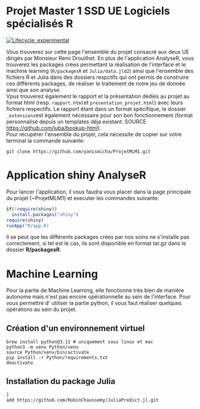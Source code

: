 
<!-- README.md is generated from README.Rmd. Please edit that file -->

# Projet Master 1 SSD UE Logiciels spécialisés R

<!-- badges: start -->

[![Lifecycle:
experimental](https://img.shields.io/badge/lifecycle-experimental-orange.svg)](https://lifecycle.r-lib.org/articles/stages.html#experimental)
<!-- badges: end -->

Vous trouverez sur cette page l'ensemble du projet consacré aux deux UE dirigés par Monsieur Remi Drouilhet.
En plus de l'application AnalyseR, vous trouverez les packages crées permettant la réalisation de l'interface  et le machine learning (`R/packagesR` et `Julia/data.jld2`) ainsi que l'ensemble des fichiers R et Julia dans des dossiers respctifs qui ont permis de construire ces différents packages, de réaliser le traitement de notre jeu de donnée ainsi que son analyse.  
Vpus trouverez également le rapport et la présentation dédiés au projet au format html (resp. `rapport.html`et `presentation_projet.html`) avec leurs fichiers respectifs. Le rapport étant dans un format spécifique, le dossier `_extensions`est également nécessaire pour son bon fonctionnement (format personnalisé depuis un templates déja existant: SOURCE https://github.com/juba/bookup-html).  
Pour récupérer l'ensemble du projet, cela nécessite de copier sur votre terminal la commande suivante:
``` {source, engine='bash'}
git clone https://github.com/yanismicha/ProjetMLM1.git 
```

# Application shiny AnalyseR
Pour lancer l'application, il vous faudra vous placer dans la page principale du projet (~ProjetMLM1) et executer les commandes suivante:
``` r
if(!require(shiny))
  install.packages("shiny")
require(shiny)
runApp("R/app.R)
```
Il se peut que les différents packages crées par nos soins ne s'installe pas correctement, si tel est le cas, ils sont disponible en format tar.gz dans le dossier **R/packagesR**.

# Machine Learning
Pour la partie de Machine Learning, elle fonctionne très bien de manière autonome mais n'est pas encore opérationnelle au sein de l'interface.
Pour vous permettre d' utiliser la partie python, il vous faut réaliser quelques opérations au sein du projet.

## Création d'un environnement virtuel
```{source, engine='bash'}
brew install python@3.11 # uniquement sous linux et mac
python3 -m venv Python/venv
source Python/venv/bin/activate
pip install -r Python/requirements.txt
deactivate
```

## Installation du package Julia
```{source, engine='bash'}
]
add https://github.com/RobinChaussemy/JuliaPredict.jl.git
```

